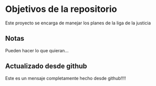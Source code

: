 # Objetivos de la repositorio

Este proyecto se encarga de manejar los planes de la liga de la justicia


## Notas
Pueden hacer lo que quieran...

## Actualizado desde github

Este es un mensaje completamente hecho desde github!!!!
